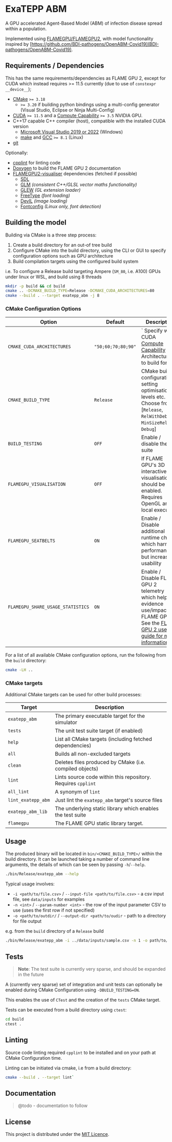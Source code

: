 # ExaTEPP ABM

A GPU accelerated Agent-Based Model (ABM) of infection disease spread within a population.

Implemented using [FLAMEGPU/FLAMEGPU2](https://github.com/FLAMEGPU/FLAMEGPU2), with model functionality inspired by [https://github.com/BDI-pathogens/OpenABM-Covid19](BDI-pathogens/OpenABM-Covid19).

## Requirements / Dependencies

This has the same requirements/dependencies as FLAME GPU 2, except for CUDA which instead requires >= 11.5 currently (due to use of `constexpr __device__`);

+ [CMake](https://cmake.org/download/) `>= 3.18`
  + `>= 3.20` if building python bindings using a multi-config generator (Visual Studio, Eclipse or Ninja Multi-Config)
+ [CUDA](https://developer.nvidia.com/cuda-downloads) `>= 11.5` and a [Compute Capability](https://developer.nvidia.com/cuda-gpus) `>= 3.5` NVIDIA GPU.
+ C++17 capable C++ compiler (host), compatible with the installed CUDA version
  + [Microsoft Visual Studio 2019 or 2022](https://visualstudio.microsoft.com/) (Windows)
  + [make](https://www.gnu.org/software/make/) and [GCC](https://gcc.gnu.org/) `>= 8.1` (Linux)
+ [git](https://git-scm.com/)

Optionally:

+ [cpplint](https://github.com/cpplint/cpplint) for linting code
+ [Doxygen](http://www.doxygen.nl/) to build the FLAME GPU 2 documentation
+ [FLAMEGPU2-visualiser](https://github.com/FLAMEGPU/FLAMEGPU2-visualiser) dependencies (fetched if possible)
  + [SDL](https://www.libsdl.org/)
  + [GLM](http://glm.g-truc.net/) *(consistent C++/GLSL vector maths functionality)*
  + [GLEW](http://glew.sourceforge.net/) *(GL extension loader)*
  + [FreeType](http://www.freetype.org/)  *(font loading)*
  + [DevIL](http://openil.sourceforge.net/)  *(image loading)*
  + [Fontconfig](https://www.fontconfig.org/)  *(Linux only, font detection)*

## Building the model

Building via CMake is a three step process:

1. Create a build directory for an out-of tree build
2. Configure CMake into the build directory, using the CLI or GUI to specify configuration options such as GPU architecture
3. Build compilation targets using the configured build system

i.e. To configure a Release build targeting Ampere (`SM_80`, i.e. A100) GPUs under linux or WSL, and build using 8 threads

```bash
mkdir -p build && cd build
cmake .. -DCMAKE_BUILD_TYPE=Release -DCMAKE_CUDA_ARCHITECTURES=80
cmake --build . --target exatepp_abm -j 8
```

### CMake Configuration Options

| Option                            | Default |  Description |
|-----------------------------------|---------|--------------|
| `CMAKE_CUDA_ARCHITECTURES`        | `"50;60;70;80;90"` | ` Specify which CUDA [Compute Capability](https://developer.nvidia.com/cuda-gpus) Architectures to build for |
| `CMAKE_BUILD_TYPE`                | `Release` | CMake build configuration, setting optimisation levels etc. Choose from [`Release`, `RelWithDebInfo`, `MinSizeRel`, `Debug`] |
| `BUILD_TESTING`                   | `OFF` | Enable / disable the test suite |
| `FLAMEGPU_VISUALISATION`          | `OFF` | If FLAME GPU's 3D interactive visualisation should be enabled. Requires OpenGL and local execution. |
| `FLAMEGPU_SEATBELTS`              | `ON` | Enable / Disable additional runtime checks which harm performance but increase usability |
| `FLAMEGPU_SHARE_USAGE_STATISTICS` | `ON` | Enable / Disable FLAME GPU 2 telemetry which helps evidence use/impact of FLAME GPU 2. See the [FLAME GPU 2 user guide for more information](https://docs.flamegpu.com/guide/telemetry/) |

For a list of all available CMake configuration options, run the following from the `build` directory:

```bash
cmake -LH ..
```

### CMake targets

Additional CMake targets can be used for other build processes:

| Target | Description |
|--------|-------------|
| `exatepp_abm`        | The primary executable target for the simulator              |
| `tests`              | The unit test suite target (if enabled)                      |
| `help`               | List all CMake targets (including fetched dependencies)      |
| `all`                | Builds all non-excluded targets                              |
| `clean`              | Deletes files produced by CMake (i.e. compiled objects)      |
| `lint`               | Lints source code within this repository. Requires `cpplint` |
| `all_lint`           | A synonym of `lint`                                          |
| `lint_exatepp_abm`   | Just lint the `exatepp_abm` target's source files            |
| `exatepp_abm_lib`    | The underlying static library which enables the test suite   |
| `flamegpu`           | The FLAME GPU static library target.                         |

## Usage

The produced binary will be located in `bin/<CMAKE_BUILD_TYPE>/` within the build directory.
It can be launched taking a  number of command line arguments, the details of which can be seen by passing `-h`/`--help`.

```bash
./bin/Release/exatepp_abm --help
```

Typical usage involves:

+ `-i <path/to/file.csv>` / `--input-file <path/to/file.csv>` - a csv input file, see `data/inputs` for examples
+ `-n <int>` / `--param-number <int>` - the row of the input parameter CSV to use (uses the first row if not specified)
+ `-o <path/to/outdir/` / `--output-dir <path/to/oudir` - path to a directory for file output  

e.g. from the `build` directory of a `Release` build  

```bash
./bin/Release/exatepp_abm -i ../data/inputs/sample.csv -n 1 -o path/to/outdir/ 
```

## Tests

> **Note**: The test suite is currently very sparse, and should be expanded in the future

A (currently very sparse) set of integration and unit tests can optionally be enabled during CMake Configuration using `-DBUILD_TESTING=ON`.

This enables the use of `CTest` and the creation of the `tests` CMake target.

Tests can be executed from a build directory using `ctest`:

```bash
cd build
ctest .
```

## Linting

Source code linting required `cpplint` to be installed and on your path at CMake Configuration time.

Linting can be initiated via cmake, i.e from a build directory:

```bash
cmake --build . --target lint`
```

## Documentation

> @todo - documentation to follow

## License

This project is distributed under the [MIT Licence](./LICENSE.md).


